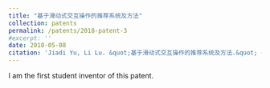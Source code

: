 ```yaml
---
title: "基于滑动式交互操作的推荐系统及方法"
collection: patents
permalink: /patents/2018-patent-3
#excerpt: ''
date: 2018-05-08
citation: 'Jiadi Yu, Li Lu. &quot;基于滑动式交互操作的推荐系统及方法.&quot; <i>ZL201710315487.6</i>. 2018. P.R.China.'
---
```


I am the first student inventor of this patent.

